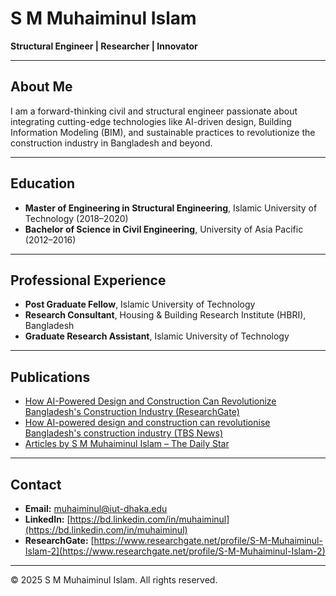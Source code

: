 # S M Muhaiminul Islam
**Structural Engineer | Researcher | Innovator**

---

## About Me

I am a forward-thinking civil and structural engineer passionate about integrating cutting-edge technologies like AI-driven design, Building Information Modeling (BIM), and sustainable practices to revolutionize the construction industry in Bangladesh and beyond.

---

## Education

- **Master of Engineering in Structural Engineering**, Islamic University of Technology (2018–2020)
- **Bachelor of Science in Civil Engineering**, University of Asia Pacific (2012–2016)

---

## Professional Experience

- **Post Graduate Fellow**, Islamic University of Technology
- **Research Consultant**, Housing & Building Research Institute (HBRI), Bangladesh
- **Graduate Research Assistant**, Islamic University of Technology

---

## Publications

- [How AI-Powered Design and Construction Can Revolutionize Bangladesh's Construction Industry (ResearchGate)](https://www.researchgate.net/publication/387503584_How_AI-Powered_Design_and_Construction_Can_Revolutionize_Bangladesh's_Construction_Industry)
- [How AI-powered design and construction can revolutionise Bangladesh's construction industry (TBS News)](https://www.tbsnews.net/thoughts/how-ai-powered-design-and-construction-can-revolutionise-bangladeshs-construction-industry)
- [Articles by S M Muhaiminul Islam – The Daily Star](https://thedailystar.net/author/s-m-muhaiminul-islam)

---

## Contact

- **Email:** [muhaiminul@iut-dhaka.edu](mailto:muhaiminul@iut-dhaka.edu)
- **LinkedIn:** [https://bd.linkedin.com/in/muhaiminul](https://bd.linkedin.com/in/muhaiminul)
- **ResearchGate:** [https://www.researchgate.net/profile/S-M-Muhaiminul-Islam-2](https://www.researchgate.net/profile/S-M-Muhaiminul-Islam-2)

---

&copy; 2025 S M Muhaiminul Islam. All rights reserved.
